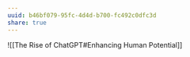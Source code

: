 ```yaml
---
uuid: b46bf079-95fc-4d4d-b700-fc492c0dfc3d
share: true
---
```


![[The Rise of ChatGPT#Enhancing Human Potential]]
